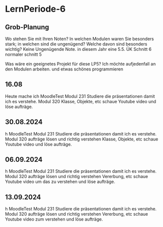 # LernPeriode-6


## Grob-Planung
Wo stehen Sie mit Ihren Noten? In welchen Modulen waren Sie besonders stark; in welchen sind die ungenügend? Welche davon sind besonders wichtig? Keine Ungenügende Note. 
in diesem Jahr eine 5.5. ÜK Schnitt 6 normaler schnitt 5

Was wäre ein geeignetes Projekt für diese LP5? Ich möchte aufjedenfall an den Modulen arbeiten. und etwas schönes programmieren

## 16.08
Heute mache ich MoodleTest Modul 231
Studiere die präsentationen damit ich es verstehe. Modul 320
Klasse, Objekte, etc
schaue Youtube video und löse aufträge.


## 30.08.2024
h MoodleTest Modul 231
Studiere die präsentationen damit ich es verstehe. Modul 320 aufträge lösen und richtig verstehen
Klasse, Objekte, etc
schaue Youtube video und löse aufträge.


## 06.09.2024
h MoodleTest Modul 231
Studiere die präsentationen damit ich es verstehe. Modul 320 aufträge lösen und richtig verstehen
Vererbung, etc
schaue Youtube video um das zu verstehen und löse aufträge.


## 13.09.2024
h MoodleTest Modul 231
Studiere die präsentationen damit ich es verstehe. Modul 320 aufträge lösen und richtig verstehen
Vererbung, etc
schaue Youtube video zum verstehen und löse aufträge.






